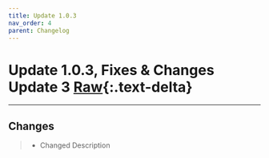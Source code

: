 ```yaml
---
title: Update 1.0.3
nav_order: 4
parent: Changelog
---
```


# Update 1.0.3, Fixes & Changes Update 3  [Raw](1.0.3R.md){:.text-delta}

---

## Changes
>* Changed Description